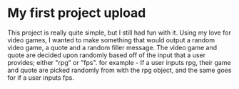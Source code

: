 # My first project upload

This project is really quite simple, but I still had fun with it. Using my love for video games, I wanted to make something that would output a random video game, a quote and a random filler message. The video game and quote are decided upon randomly based off of the input that a user provides; either "rpg" or "fps". for example - If a user inputs rpg, their game and quote are picked randomly from with the rpg object, and the same goes for if a user inputs fps.
